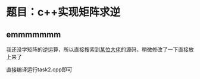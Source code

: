 # 题目：c++实现矩阵求逆

## emmmmmmm

我还没学矩阵的逆运算，所以直接搜索到[某位大佬](https://www.cnblogs.com/zhxshseu/p/5292287.html)的源码，稍微修改了一下直接放上来了

直接编译运行task2.cpp即可
